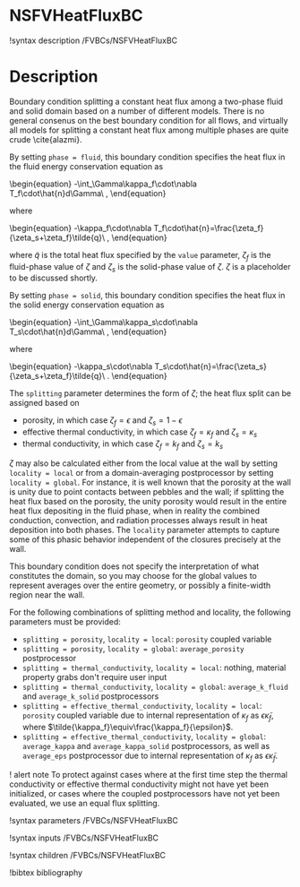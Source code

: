 # NSFVHeatFluxBC

!syntax description /FVBCs/NSFVHeatFluxBC

# Description

Boundary condition splitting a constant heat flux among a two-phase fluid and solid domain
based on a number of different models. There is no general consenus on the best boundary
condition for all flows, and virtually all models for splitting a constant heat flux
among multiple phases are quite crude \cite{alazmi}.

By setting `phase = fluid`, this boundary condition specifies the heat flux in the
fluid energy conservation equation as

\begin{equation}
-\int_\Gamma\kappa_f\cdot\nabla T_f\cdot\hat{n}d\Gamma\ ,
\end{equation}

where

\begin{equation}
-\kappa_f\cdot\nabla T_f\cdot\hat{n}=\frac{\zeta_f}{\zeta_s+\zeta_f}\tilde{q}\ ,
\end{equation}

where $\tilde{q}$ is the total heat flux specified by the `value` parameter,
$\zeta_f$ is the fluid-phase value of $\zeta$ and $\zeta_s$ is the solid-phase value
of $\zeta$. $\zeta$ is a placeholder to be discussed shortly.

By setting `phase = solid`, this boundary condition specifies the heat flux in the
solid energy conservation equation as

\begin{equation}
-\int_\Gamma\kappa_s\cdot\nabla T_s\cdot\hat{n}d\Gamma\ ,
\end{equation}

where

\begin{equation}
-\kappa_s\cdot\nabla T_s\cdot\hat{n}=\frac{\zeta_s}{\zeta_s+\zeta_f}\tilde{q}\ .
\end{equation}

The `splitting` parameter determines the form of $\zeta$; the heat flux split can
be assigned based on

- porosity, in which case $\zeta_f=\epsilon$ and $\zeta_s=1-\epsilon$
- effective thermal conductivity, in which case $\zeta_f=\kappa_f$ and $\zeta_s=\kappa_s$
- thermal conductivity, in which case $\zeta_f=k_f$ and $\zeta_s=k_s$

$\zeta$ may also be calculated either from the local value at the wall by setting
`locality = local` or from a domain-averaging postprocessor by setting
`locality = global`. For instance, it is well known that the porosity at the wall is unity
due to point contacts between pebbles and the wall; if splitting the heat flux based on the
porosity, the unity porosity would result in the entire heat flux depositing in the
fluid phase, when in reality the combined conduction, convection, and radiation processes
always result in heat deposition into both phases. The `locality` parameter attempts to
capture some of this phasic behavior independent of the closures precisely at the wall.

This boundary condition does not specify the
interpretation of what constitutes the domain, so you may choose for the global values to
represent averages over the entire geometry, or possibly a finite-width region near the wall.

For the following combinations of splitting method and locality, the following parameters
must be provided:
- `splitting = porosity`, `locality = local`: `porosity` coupled variable
- `splitting = porosity`, `locality = global`: `average_porosity` postprocessor
- `splitting = thermal_conductivity`, `locality = local`: nothing, material property grabs don't require user input
- `splitting = thermal_conductivity`, `locality = global`: `average_k_fluid` and `average_k_solid` postprocessors
- `splitting = effective_thermal_conductivity`, `locality = local`: `porosity` coupled variable due to internal
   representation of $\kappa_f$ as $\epsilon\tilde{\kappa}_f$, where $\tilde{\kappa_f}\equiv\frac{\kappa_f}{\epsilon}$.
- `splitting = effective_thermal_conductivity`, `locality = global`: `average_kappa` and `average_kappa_solid` postprocessors,
   as well as `average_eps` postprocessor due to internal representation of $\kappa_f$ as $\epsilon\tilde{\kappa}_f$.

! alert note
To protect against cases where at the first time step
the thermal conductivity or effective thermal conductivity might not have yet
been initialized, or cases where the coupled postprocessors have not yet been
evaluated, we use an equal flux splitting.

!syntax parameters /FVBCs/NSFVHeatFluxBC

!syntax inputs /FVBCs/NSFVHeatFluxBC

!syntax children /FVBCs/NSFVHeatFluxBC

!bibtex bibliography

